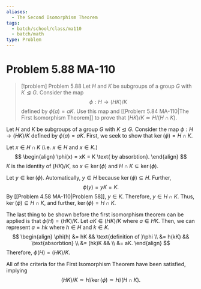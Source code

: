 ```yaml
---
aliases:
  - The Second Isomorphism Theorem
tags:
  - batch/school/class/ma110
  - batch/math
type: Problem
---
```

# Problem 5.88 MA-110

> [!problem] Problem 5.88
> Let $H$ and $K$ be subgroups of a group $G$ with $K \trianglelefteq  G$. Consider the map
> $$
> \phi: H \to (HK)/K
> $$
> defined by $\phi(a) = aK$. Use this map and [[Problem 5.84 MA-110|The First Isomorphism Theorem]] to prove that $(HK)/K \simeq H/(H \cap K)$.

Let $H$ and $K$ be subgroups of a group $G$ with $K \trianglelefteq G$. Consider the map $\phi: H \longrightarrow (HK)/K$ defined by $\phi(a) = aK$. First, we seek to show that $\ker(\phi )=H\cap K$.

Let $x \in H\cap K$ (i.e. $x \in H$ and $x \in K$.)
$$
\begin{align}
\phi(x) = xK = K \text{ by absorbtion}.
\end{align}
$$
$K$ is the identity of $(HK)/K$, so $x \in \ker(\phi)$ and $H\cap K\subseteq \ker(\phi)$.

Let $y \in \ker(\phi)$. Automatically, $y \in H$ because $\ker(\phi)\subseteq H$. Further,
$$
\phi(y)=yK=K.
$$
By [[Problem 4.58 MA-110|Problem 58]], $y \in K$. Therefore, $y \in H\cap K$. Thus, $\ker(\phi)\subseteq H \cap K$, and further, $\ker(\phi)=H\cap K$.

The last thing to be shown before the first isomorphism theorem can be applied is that $\phi(H)=(HK)/K$. Let $aK \in (HK)/K$ where $a \in HK$. Then, we can represent $a=hk$ where $h \in H$ and $k \in K$.
$$
\begin{align}
\phi(h) &= hK && \text{definition of }\phi \\
&= h(kK) && \text{absorbtion} \\
&= (hk)K && \\
&= aK.
\end{align}
$$
Therefore, $\phi(H)=(HK)/K$.

All of the criteria for the First Isomorphism Theorem have been satisfied, implying
$$
(HK)/K \simeq  H/\ker(\phi) \simeq  H/(H\cap K).
$$
